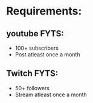 # Requirements:
## youtube FYTS:
* 100+ subscribers
* Post atleast once a month

## Twitch FYTS:
* 50+ followers
* Stream atleast once a month